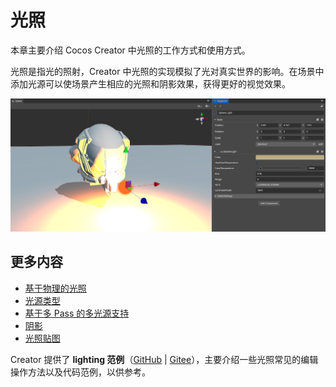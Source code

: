 # 光照

本章主要介绍 Cocos Creator 中光照的工作方式和使用方式。

光照是指光的照射，Creator 中光照的实现模拟了光对真实世界的影响。在场景中添加光源可以使场景产生相应的光照和阴影效果，获得更好的视觉效果。

![light scene](light/lighting.png)

## 更多内容

- [基于物理的光照](light/pbr-lighting.md)
- [光源类型](light/lightType/index.md)
- [基于多 Pass 的多光源支持](light/additive-per-pixel-lights.md)
- [阴影](light/shadow.md)
- [光照贴图](light/lightmap.md)

Creator 提供了 **lighting 范例**（[GitHub](https://github.com/cocos/cocos-test-projects/tree/v3.0/assets/cases/light) | [Gitee](https://gitee.com/mirrors_cocos-creator/test-cases-3d/tree/v3.0/assets/cases/light)），主要介绍一些光照常见的编辑操作方法以及代码范例，以供参考。
